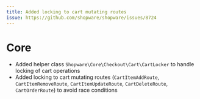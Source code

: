 ```yaml
---
title: Added locking to cart mutating routes
issue: https://github.com/shopware/shopware/issues/8724
---
```

# Core
* Added helper class `Shopware\Core\Checkout\Cart\CartLocker` to handle locking of cart operations
* Added locking to cart mutating routes (`CartItemAddRoute`, `CartItemRemoveRoute`, `CartItemUpdateRoute`, `CartDeleteRoute`, `CartOrderRoute`) to avoid race conditions
